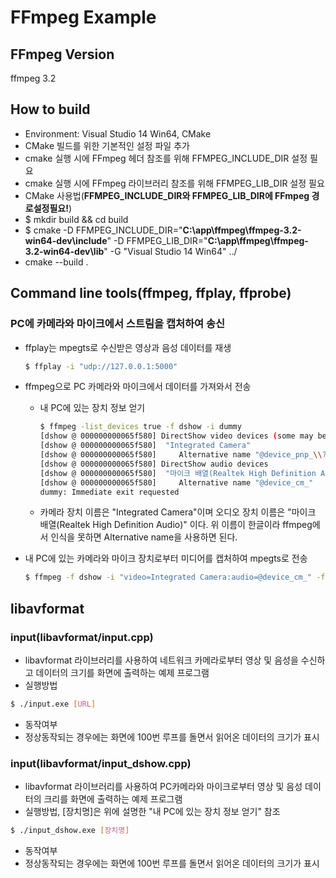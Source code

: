 # FFmpeg Example
## FFmpeg Version
ffmpeg 3.2
## How to build
- Environment: Visual Studio 14 Win64, CMake
- CMake 빌드를 위한 기본적인 설정 파일 추가
 - cmake 실행 시에 FFmpeg 헤더 참조를 위해 FFMPEG_INCLUDE_DIR 설정 필요
 - cmake 실행 시에 FFmpeg 라이브러리 참조를 위해 FFMPEG_LIB_DIR 설정 필요
- CMake 사용법(**FFMPEG_INCLUDE_DIR와 FFMPEG_LIB_DIR에 FFmpeg 경로설정필요!**)
 - $ mkdir build && cd build
 - $ cmake -D FFMPEG_INCLUDE_DIR="**C:\app\ffmpeg\ffmpeg-3.2-win64-dev\include**" -D FFMPEG_LIB_DIR="**C:\app\ffmpeg\ffmpeg-3.2-win64-dev\lib**" -G "Visual Studio 14 Win64" ../
 - cmake --build .

## Command line tools(ffmpeg, ffplay, ffprobe)
### PC에 카메라와 마이크에서 스트림을 캡처하여 송신
 - ffplay는 mpegts로 수신받은 영상과 음성 데이터를 재생

   ```sh
   $ ffplay -i "udp://127.0.0.1:5000"
   ```

 - ffmpeg으로 PC 카메라와 마이크에서 데이터를 가져와서 전송
   - 내 PC에 있는 장치 정보 얻기

     ```sh
     $ ffmpeg -list_devices true -f dshow -i dummy
     [dshow @ 000000000065f580] DirectShow video devices (some may be both video and audio devices)
     [dshow @ 000000000065f580]  "Integrated Camera"
     [dshow @ 000000000065f580]     Alternative name "@device_pnp_\\?\usb"
     [dshow @ 000000000065f580] DirectShow audio devices
     [dshow @ 000000000065f580]  "마이크 배열(Realtek High Definition Audio)"
     [dshow @ 000000000065f580]     Alternative name "@device_cm_"
     dummy: Immediate exit requested
     ```

    - 카메라 장치 이름은 "Integrated Camera"이며 오디오 장치 이름은 "마이크 배열(Realtek High Definition Audio)" 이다. 위 이름이 한글이라 ffmpeg에서 인식을 못하면 Alternative name을 사용하면 된다.
  - 내 PC에 있는 카메라와 마이크 장치로부터 미디어를 캡처하여 mpegts로 전송

    ```sh
    $ ffmpeg -f dshow -i "video=Integrated Camera:audio=@device_cm_" -f mpegts "udp://127.0.0.1:5000"
    ```

## libavformat
### input(libavformat/input.cpp)
- libavformat 라이브러리를 사용하여 네트워크 카메라로부터 영상 및 음성을 수신하고 데이터의 크기를 화면에 출력하는 예제 프로그램
- 실행방법
 ```sh
 $ ./input.exe [URL]
 ```
- 동작여부
 - 정상동작되는 경우에는 화면에 100번 루프를 돌면서 읽어온 데이터의 크기가 표시

### input(libavformat/input_dshow.cpp)
- libavformat 라이브러리를 사용하여 PC카메라와 마이크로부터 영상 및 음성 데이터의 크리를 화면에 출력하는 예제 프로그램
- 실행방법, [장치명]은 위에 설명한 "내 PC에 있는 장치 정보 얻기" 참조
 ```sh
 $ ./input_dshow.exe [장치명]
 ```
- 동작여부
 - 정상동작되는 경우에는 화면에 100번 루프를 돌면서 읽어온 데이터의 크기가 표시
